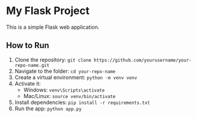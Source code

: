 # My Flask Project
This is a simple Flask web application.

## How to Run
1. Clone the repository: `git clone https://github.com/yourusername/your-repo-name.git`
2. Navigate to the folder: `cd your-repo-name`
3. Create a virtual environment: `python -m venv venv`
4. Activate it:
   - Windows: `venv\Scripts\activate`
   - Mac/Linux: `source venv/bin/activate`
5. Install dependencies: `pip install -r requirements.txt`
6. Run the app: `python app.py`